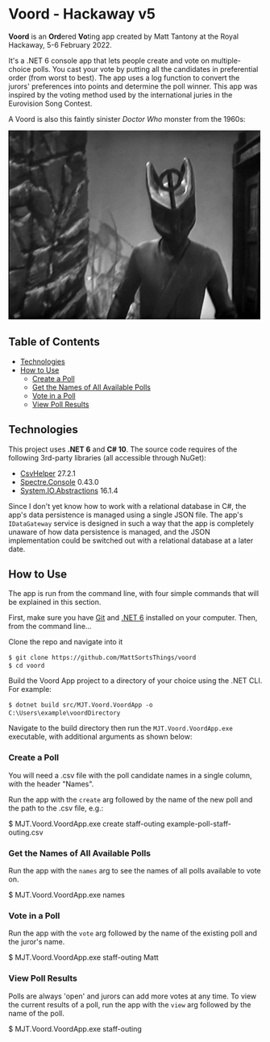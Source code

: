 # Voord - Hackaway v5

**Voord** is an **Ord**ered **Vo**ting app created by Matt Tantony at the Royal Hackaway, 5-6 February 2022.

It's a .NET 6 console app that lets people create and vote on multiple-choice polls. You cast your vote by putting all the candidates in preferential order (from worst to best). The app uses a log function to convert the jurors' preferences into points and determine the poll winner. This app was inspired by the voting method used by the international juries in the Eurovision Song Contest.

A Voord is also this faintly sinister *Doctor Who* monster from the 1960s:

![A voord alien](images/voord2.jpg)

## Table of Contents
* [Technologies](#technologies)
* [How to Use](#how-to-use)
  * [Create a Poll](#create-a-poll)
  * [Get the Names of All Available Polls](#get-the-names-of-all-available-polls)
  * [Vote in a Poll](#vote-in-a-poll)
  * [View Poll Results](#view-poll-results)

## Technologies

This project uses **.NET 6** and **C# 10**. The source code requires of the following 3rd-party libraries (all accessible through NuGet):

 - [CsvHelper](https://joshclose.github.io/CsvHelper/) 27.2.1
 - [Spectre.Console](https://spectreconsole.net/) 0.43.0
 - [System.IO.Abstractions](https://www.nuget.org/packages/System.IO.Abstractions) 16.1.4

Since I don't yet know how to work with a relational database in C#, the app's data persistence is managed using a single JSON file. The app's `IDataGateway` service is designed in such a way that the app is completely unaware of how data persistence is managed, and the JSON implementation could be switched out with a relational database at a later date.

## How to Use

The app is run from the command line, with four simple commands that will be explained in this section.

First, make sure you have [Git](https://git-scm.com/) and [.NET 6](https://dotnet.microsoft.com/en-us/download) installed on your computer. Then, from the command line...


Clone the repo and navigate into it

    $ git clone https://github.com/MattSortsThings/voord
    $ cd voord
    
Build the Voord App project to a directory of your choice using the .NET CLI. For example:

    $ dotnet build src/MJT.Voord.VoordApp -o C:\Users\example\voordDirectory
    
Navigate to the build directory then run the `MJT.Voord.VoordApp.exe` executable, with additional arguments as shown below:

### Create a Poll

You will need a .csv file with the poll candidate names in a single column, with the header "Names". 

Run the app with the `create` arg followed by the name of the new poll and the path to the .csv file, e.g.:

  $ MJT.Voord.VoordApp.exe create staff-outing example-poll-staff-outing.csv

### Get the Names of All Available Polls

Run the app with the `names` arg to see the names of all polls available to vote on.

  $ MJT.Voord.VoordApp.exe names
  
### Vote in a Poll

Run the app with the `vote` arg followed by the name of the existing poll and the juror's name.

  $ MJT.Voord.VoordApp.exe staff-outing Matt
  
### View Poll Results

Polls are always 'open' and jurors can add more votes at any time. To view the current results of a poll, run the app with the `view` arg followed by the name of the poll.

  $ MJT.Voord.VoordApp.exe staff-outing
  
